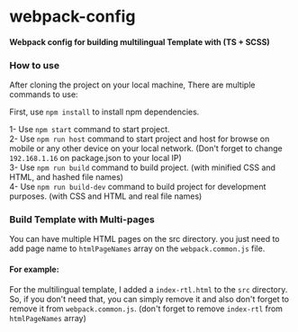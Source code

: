 # webpack-config
#### Webpack config for building multilingual Template with (TS + SCSS)


### How to use

After cloning the project on your local machine, There are multiple commands to use:

First, use ```npm install``` to install npm dependencies.

1- Use ```npm start``` command to start project.<br />
2- Use ```npm run host``` command to start project and host for browse on mobile or any other device on your local network. (Don't forget to change ```192.168.1.16``` on package.json to your local IP)<br />
3- Use ```npm run build``` command to build project. (with minified CSS and HTML, and hashed file names)<br />
4- Use ```npm run build-dev``` command to build project for development purposes. (with CSS and HTML and real file names)<br />

### Build Template with Multi-pages
You can have multiple HTML pages on the src directory. you just need to add page name to ```htmlPageNames``` array on the ```webpack.common.js``` file.<br />
#### For example:
For the multilingual template, I added a ```index-rtl.html``` to the ```src``` directory. So, if you don't need that, you can simply remove it and also don't forget to remove it from ```webpack.common.js```. (don't forget to remove ```index-rtl``` from ```htmlPageNames``` array)

